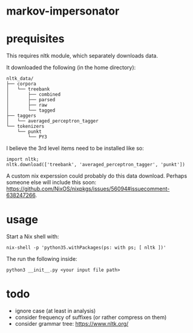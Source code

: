 # markov-impersonator

# prequisites
This requires nltk module, which separately downloads data.

It downloaded the following (in the home directory):

```
nltk_data/
├── corpora
│   └── treebank
│       ├── combined
│       ├── parsed
│       ├── raw
│       └── tagged
├── taggers
│   └── averaged_perceptron_tagger
└── tokenizers
    └── punkt
        └── PY3
```

I believe the 3rd level items need to be installed like so:
```
import nltk;
nltk.download(['treebank', 'averaged_perceptron_tagger', 'punkt'])
```

A custom nix experssion could probably do this data download.
Perhaps someone else will include this soon: https://github.com/NixOS/nixpkgs/issues/56094#issuecomment-638247266.

# usage
Start a Nix shell with:
```
nix-shell -p 'python35.withPackages(ps: with ps; [ nltk ])'
```

The run the following inside:
```
python3 __init__.py <your input file path>
```

# todo
- ignore case (at least in analysis)
- consider frequency of suffixes (or rather compress on them)
- consider grammar tree: https://www.nltk.org/
